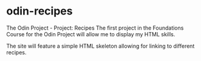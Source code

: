# odin-recipes
The Odin Project - Project: Recipes
The first project in the Foundations Course for the Odin Project will allow me to display my HTML skills.

The site will feature a simple HTML skeleton allowing for linking to different recipes.